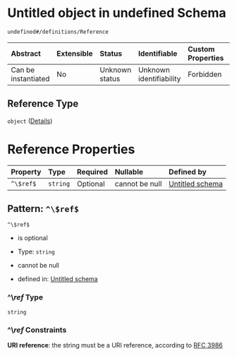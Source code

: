 # Untitled object in undefined Schema

```txt
undefined#/definitions/Reference
```



| Abstract            | Extensible | Status         | Identifiable            | Custom Properties | Additional Properties | Access Restrictions | Defined In                                                          |
| :------------------ | :--------- | :------------- | :---------------------- | :---------------- | :-------------------- | :------------------ | :------------------------------------------------------------------ |
| Can be instantiated | No         | Unknown status | Unknown identifiability | Forbidden         | Allowed               | none                | [test1.schema.json*](json/test1.schema.json "open original schema") |

## Reference Type

`object` ([Details](test1-definitions-reference.md))

# Reference Properties

| Property  | Type     | Required | Nullable       | Defined by                                                                                                                            |
| :-------- | :------- | :------- | :------------- | :------------------------------------------------------------------------------------------------------------------------------------ |
| `^\$ref$` | `string` | Optional | cannot be null | [Untitled schema](test1-definitions-reference-patternproperties-ref.md "undefined#/definitions/Reference/patternProperties/^\\$ref$") |

## Pattern: `^\$ref$`



`^\$ref$`

*   is optional

*   Type: `string`

*   cannot be null

*   defined in: [Untitled schema](test1-definitions-reference-patternproperties-ref.md "undefined#/definitions/Reference/patternProperties/^\\$ref$")

### ^\\$ref$ Type

`string`

### ^\\$ref$ Constraints

**URI reference**: the string must be a URI reference, according to [RFC 3986](https://tools.ietf.org/html/rfc3986 "check the specification")
